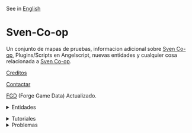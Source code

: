 See in [English](README.md)

# Sven-Co-op

Un conjunto de mapas de pruebas, informacion adicional sobre [Sven Co-op](https://store.steampowered.com/app/225840/Sven_Coop/), Plugins/Scripts en Angelscript, nuevas entidades y cualquier cosa relacionada a [Sven Co-op](https://store.steampowered.com/app/225840/Sven_Coop/).

[Creditos](develop/information/credits_spanish.md)

[Contactar](develop/information/contact_spanish.md)

[FGD](develop/forge%20game%20data/sven-coop.fgd) (Forge Game Data) Actualizado.


<details><summary>Entidades</summary>
<p>

<details><summary>A</summary>
<p>

- [aiscripted_sequence](develop/information/entities/aiscripted_sequence_spanish.md)
- [ambient_generic](develop/information/entities/ambient_spanish.md#ambient_generic)
- [ambient_music](develop/information/entities/ambient_spanish.md#ambient_music)
- [ammo_357](develop/information/entities/ammo_spanish.md#ammo_357)
- [ammo_556](develop/information/entities/ammo_spanish.md#ammo_556)
- [ammo_762](develop/information/entities/ammo_spanish.md#ammo_762)
- [ammo_9mmAR](develop/information/entities/ammo_spanish.md#ammo_9mmAR)
- [ammo_9mmbox](develop/information/entities/ammo_spanish.md#ammo_9mmbox)
- [ammo_9mmclip](develop/information/entities/ammo_spanish.md#ammo_9mmclip)
- [ammo_ARgrenades](develop/information/entities/ammo_spanish.md#ammo_ARgrenades)
- [ammo_buckshot](develop/information/entities/ammo_spanish.md#ammo_buckshot)
- [ammo_crossbow](develop/information/entities/ammo_spanish.md#ammo_crossbow)
- [ammo_custom](develop/information/entities/ammo_spanish.md#ammo_custom)✔️Angelscript
- [ammo_gaussclip](develop/information/entities/ammo_spanish.md#ammo_gaussclip)
- [ammo_rpgclip](develop/information/entities/ammo_spanish.md#ammo_rpgclip)
- [ammo_spore](develop/information/entities/ammo_spanish.md#ammo_spore)
- [ammo_sporeclip](develop/information/entities/ammo_spanish.md#ammo_sporeclip)
- [ammo_uziclip](develop/information/entities/ammo_spanish.md#ammo_uziclip)

</p>
</details>

<details><summary>B</summary>
<p>

- [button_target](develop/information/entities/func_button_spanish.md#button_target)

</p>
</details>

<details><summary>C</summary>
<p>

- [config_classic_mode](develop/information/entities/config_spanish.md#config_classic_mode)✔️Angelscript
- [config_map_cvars](develop/information/entities/config_spanish.md#config_map_cvars)✔️Angelscript
- [config_map_precache](develop/information/entities/config_spanish.md#config_map_precache)✔️Angelscript
- [config_survival_mode](develop/information/entities/config_spanish.md#config_survival_mode)✔️Angelscript
- [custom_precache](develop/information/entities/custom_precache_spanish.md)

</p>
</details>

<details><summary>E</summary>
<p>

- [env_beam](develop/information/entities/env_beam_spanish.md)

</p>
</details>

<details><summary>S</summary>
<p>

- [script_alien_teleport](develop/information/entities/utils_spanish.md#script_alien_teleport)
- [script_survival_mode](develop/information/entities/utils_spanish.md#script_survival_mode)
- [script_random_value](develop/information/entities/utils_spanish.md#script_random_value)
- [script_player_data](develop/information/entities/utils_spanish.md#script_player_data)

</p>
</details>

<details><summary>W</summary>
<p>

- [weapon_357](develop/information/entities/weapons_spanish.md#weapon_357)
- [weapon_9mmAR](develop/information/entities/weapons_spanish.md#weapon_9mmar)
- [weapon_9mmhandgun](develop/information/entities/weapons_spanish.md#weapon_9mmhandgun)
- [weapon_crossbow](develop/information/entities/weapons_spanish.md#weapon_crossbow)
- [weapon_crowbar](develop/information/entities/weapons_spanish.md#weapon_crowbar)
- [weapon_displacer](develop/information/entities/weapons_spanish.md#weapon_displacer)
- [weapon_eagle](develop/information/entities/weapons_spanish.md#weapon_eagle)
- [weapon_egon](develop/information/entities/weapons_spanish.md#weapon_egon)
- [weapon_gauss](develop/information/entities/weapons_spanish.md#weapon_gauss)
- [weapon_grapple](develop/information/entities/weapons_spanish.md#weapon_grapple)
- [weapon_handgrenade](develop/information/entities/weapons_spanish.md#weapon_handgrenade)
- [weapon_hornetgun](develop/information/entities/weapons_spanish.md#weapon_hornetgun)
- [weapon_m16](develop/information/entities/weapons_spanish.md#weapon_m16)
- [weapon_m249](develop/information/entities/weapons_spanish.md#weapon_m249)
- [weapon_medkit](develop/information/entities/weapons_spanish.md#weapon_medkit)
- [weapon_minigun](develop/information/entities/weapons_spanish.md#weapon_minigun)
- [weapon_pipewrench](develop/information/entities/weapons_spanish.md#weapon_pipewrench)
- [weapon_rpg](develop/information/entities/weapons_spanish.md#weapon_rpg)
- [weapon_satchel](develop/information/entities/weapons_spanish.md#weapon_satchel)
- [weapon_shockrifle](develop/information/entities/weapons_spanish.md#weapon_shockrifle)
- [weapon_shotgun](develop/information/entities/weapons_spanish.md#weapon_shotgun)
- [weapon_snark](develop/information/entities/weapons_spanish.md#weapon_snark)
- [weapon_sniperrifle](develop/information/entities/weapons_spanish.md#weapon_sniperrifle)
- [weapon_sporelauncher](develop/information/entities/weapons_spanish.md#weapon_sniperrifle)
- [weapon_tripmine](develop/information/entities/weapons_spanish.md#weapon_tripmine)
- [weapon_uzi](develop/information/entities/weapons_spanish.md#weapon_uzi)
- [weapon_uziakimbo](develop/information/entities/weapons_spanish.md#weapon_uziakimbo)

</p>
</details>

</p>
</details>

</p>
</details>

<details><summary>Tutoriales</summary>
<p>

- [Daños y vidas](develop/information/issues/skill_spanish.md)
- [Reemplazar sonidos](develop/information/issues/gsr_spanish.md)
- [Variables de consola](develop/information/issues/cfg_spanish.md)

</p>
</details>


<details><summary>Problemas</summary>
<p>

- [Sonidos Irremplazables](develop/information/issues/unreplaceable_sounds_spanish.md)

</p>
</details>
